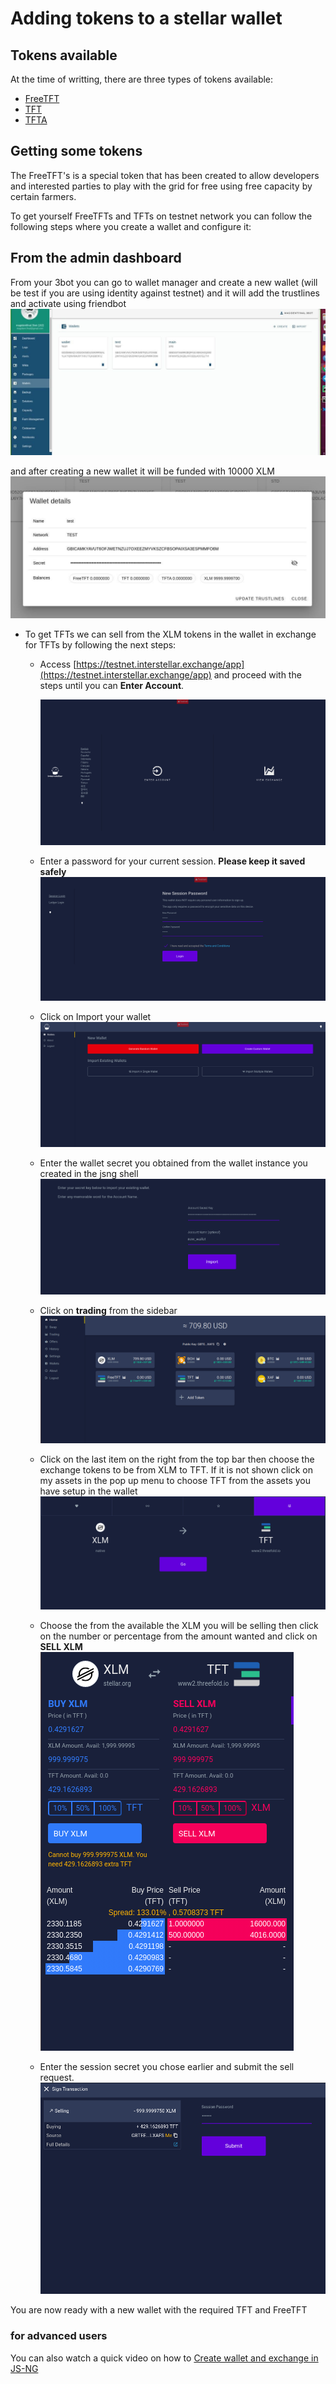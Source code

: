 # Adding tokens to a stellar wallet

## Tokens available

At the time of writting, there are three types of tokens available:

- [FreeTFT](https://github.com/threefoldfoundation/tft-stellar/#freetft)
- [TFT](https://github.com/threefoldfoundation/tft-stellar/#tft)
- [TFTA](https://github.com/threefoldfoundation/tft-stellar/#tfta)


## Getting some tokens

The FreeTFT's is a special token that has been created to allow developers and interested parties to play with the grid for free using free capacity by certain farmers.


To get yourself FreeTFTs and TFTs on testnet network you can follow the following steps where you create a wallet and configure it:


## From the admin dashboard
  
From your 3bot you can go to wallet manager and create a new wallet (will be test if you are using identity against testnet) and it will add the trustlines and activate using friendbot
![admin walletmanager](./img/walletmanager.jpg)

and after creating a new wallet it will be funded with 10000 XLM
![admin walletdetails](./img/walletdetails.jpg)


- To get TFTs we can sell from the XLM tokens in the wallet in exchange for TFTs by following the next steps:
    - Access [https://testnet.interstellar.exchange/app](https://testnet.interstellar.exchange/app) and proceed with the steps until you can **Enter Account**.

        ![start](./img/interstellar_start.png)

    - Enter a password for your current session. **Please keep it saved safely**
    ![new_session](./img/interstellar_new_session.png)

    - Click on Import your wallet
    ![import_wallet_button](./img/interstellar_import_wallet_button.png)

    - Enter the wallet secret you obtained from the wallet instance you created in the jsng shell
    ![import_wallet](./img/interstellar_import_wallet.png)

    - Click on **trading** from the sidebar
    ![home](./img/interstellar_home.png)

    - Click on the last item on the right from the top bar then choose the exchange tokens to be from XLM to TFT. If it is not shown click on my assets in the pop up menu to choose TFT from the assets you have setup in the wallet
    ![trading_assets](./img/interstellar_trading_assets.png)

    - Choose the from the available the XLM you will be selling then click on the number or percentage from the amount wanted and click on **SELL XLM**
    ![sell_xlm](./img/interstellar_sell_xlm.png)

    - Enter the session secret you chose earlier and submit the sell request.
    ![sign_transaction](./img/interstellar_sign_transaction.png)


You are now ready with a new wallet with the required TFT and FreeTFT



### for advanced users


You can also watch a quick video on how to [Create wallet and exchange in JS-NG](https://www.youtube.com/watch?v=HGkB7bunbTw&feature=youtu.be)